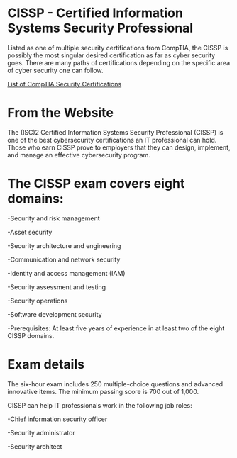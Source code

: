 # CISSP - Certified Information Systems Security Professional

Listed as one of multiple security certifications from CompTIA, the CISSP
is possibly the most singular desired certification as far as cyber security
goes. There are many paths of certifications depending on the specific area 
of cyber security one can follow. 

<a href="https://www.comptia.org/en-us/blog/boost-your-career-with-the-best-cybersecurity-certifications-for-2024/">List of CompTIA Security Certifications</a>

# From the Website

The (ISC)2 Certified Information Systems Security Professional (CISSP) is one of the best cybersecurity certifications an IT professional can hold. Those who earn CISSP prove to employers that they can design, implement, and manage an effective cybersecurity program.

# The CISSP exam covers eight domains:

-Security and risk management

-Asset security

-Security architecture and engineering

-Communication and network security

-Identity and access management (IAM)

-Security assessment and testing

-Security operations

-Software development security

-Prerequisites: At least five years of experience in at least two of the eight CISSP domains.

# Exam details

The six-hour exam includes 250 multiple-choice questions and advanced innovative items. The minimum passing score is 700 out of 1,000.

CISSP can help IT professionals work in the following job roles:

-Chief information security officer

-Security administrator

-Security architect
